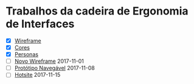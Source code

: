 # Trabalhos da cadeira de Ergonomia de Interfaces

- [x] [Wireframe](001-trabalho-wireframe/README.md) 
- [x] [Cores](002-trabalho-cores/README.md)
- [x] [Personas](003-trabalho-personas/README.md)
- [ ] [Novo Wireframe](004-trabalho-novo-wireframe/README.md) 2017-11-01
- [ ] [Protótipo Navegável](005-trabalho-prototipo-navegavel/README.md) 2017-11-08
- [ ] [Hotsite](006-trabalho-hotsite-app/README.md) 2017-11-15
